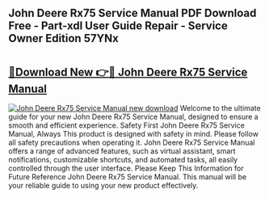 ## John Deere Rx75 Service Manual PDF Download Free - Part-xdl User Guide Repair - Service Owner Edition 57YNx

# <h2><a href="http://bc94618.oget.top/?id=John+Deere+Rx75+Service+Manual">🔗Download New 👉🔴 John Deere Rx75 Service Manual</a></h2>

[![John Deere Rx75 Service Manual new download](https://i.imgur.com/5g1atiW.png)](http://bc94618.oget.top/?id=John+Deere+Rx75+Service+Manual)
Welcome to the ultimate guide for your new John Deere Rx75 Service Manual, designed to ensure a smooth and efficient experience. Safety First John Deere Rx75 Service Manual, Always This product is designed with safety in mind. Please follow all safety precautions when operating it. John Deere Rx75 Service Manual offers a range of advanced features, such as virtual assistant, smart notifications, customizable shortcuts, and automated tasks, all easily controlled through the user interface. Please Keep This Information for Future Reference John Deere Rx75 Service Manual. This manual will be your reliable guide to using your new product effectively.
